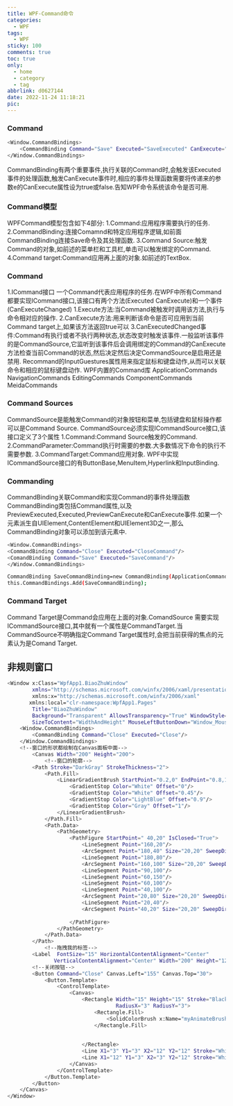 ```yaml
---
title: WPF-Command命令
categories:
  - WPF
tags:
  - WPF
sticky: 100
comments: true
toc: true
only:
  - home
  - category
  - tag
abbrlink: d0627144
date: 2022-11-24 11:18:21
pic:
---
```


### Command
``` bash
<Window.CommandBindings>
	<CommandBinding Command="Save" Executed="SaveExecuted" CanExecute="SaveCanExecute"/>
</Window.CommandBindings>
```
CommandBinding有两个重要事件,执行关联的Command时,会触发该Executed事件的处理函数,触发CanExecute事件时,相应的事件处理函数需要将传递来的参数e的CanExecute属性设为true或false.告知WPF命令系统该命令是否可用.
### Command模型
WPFCommand模型包含如下4部分:
1.Command:应用程序需要执行的任务.
2.CommandBinding:连接Comamnd和特定应用程序逻辑,如前面CommandBinding连接Save命令及其处理函数.
3.Command Source:触发Command的对象,如前述的菜单栏和工具栏,单击可以触发绑定的Command.
4.Command target:Command应用再上面的对象.如前述的TextBox.
### Command
1.ICommand接口
一个Command代表应用程序的任务.在WPF中所有Command都要实现ICommand接口,该接口有两个方法(Executed CanExecute)和一个事件(CanExecuteChanged)
1.Execute方法:当Command被触发时调用该方法,执行与命令相对应的操作.
2.CanExecute方法:用来判断该命令是否可应用到当前Command target上,如果该方法返回true可以
3.CanExecutedChanged事件:Command有执行或者不执行两种状态,状态改变时触发该事件.一般监听该事件的是CommandSource,它监听到该事件后会调用绑定的Command的CanExecute方法检查当前Command的状态,然后决定然后决定CommandSource是启用还是禁用.
Recommand的InputGuestures属性用来指定鼠标和键盘动作,从而可以关联命令和相应的鼠标键盘动作.
WPF内置的Command库
ApplicationCommands NavigationCommands EditingCommands ComponentCommands MeidaCommands
### Command Sources
CommandSource是能触发Command的对象按钮和菜单,包括键盘和鼠标操作都可以是Command Source.
CommandSource必须实现ICommandSource接口,该接口定义了3个属性
1.Command:Command Source触发的Command.
2.CommandParameter:Command执行时需要的参数.大多数情况下命令的执行不需要参数.
3.CommandTarget:Command应用对象.
WPF中实现ICommandSource接口的有ButtonBase,MenuItem,Hyperlink和InputBinding.
### Commanding
CommandBinding关联Command和实现Command的事件处理函数
CommandBinding类包括Command属性,以及PreviewExecuted,Executed,PreviewCanExecute和CanExecute事件.如果一个元素派生自UIElement,ContentElement和UIElement3D之一,那么CommandBinding对象可以添加到该元素中.
``` bash
<Window.CommandBindings>
<CommandBinding Command="Close" Executed="CloseCommand"/>
<ComandBinding Command="Save" Executed="SaveCommand"/>
</Window.CommandBindings>

CommandBinding SaveCommandBinding=new CommandBinding(ApplicationCommands.Save,SaveExecuted,SaveCanExecute);
this.CommandBindings.Add(SaveCommandBinding);

```
### Command Target
Command Target是Command会应用在上面的对象.ComandSource 需要实现ICommandSource接口,其中就有一个属性是CommandTarget.当CommandSource不明确指定Command Target属性时,会把当前获得的焦点的元素认为是Comand Target.
## 非规则窗口
``` bash
<Window x:Class="WpfApp1.BiaoZhuWindow"
        xmlns="http://schemas.microsoft.com/winfx/2006/xaml/presentation"
        xmlns:x="http://schemas.microsoft.com/winfx/2006/xaml"
       xmlns:local="clr-namespace:WpfApp1.Pages"
        Title="BiaoZhuWindow"
        Background="Transparent" AllowsTransparency="True" WindowStyle="None"
        SizeToContent="WidthAndHeight" MouseLeftButtonDown="Window_MouseLeftButtonDown">
    <Window.CommandBindings>
        <CommandBinding Command="Close" Executed="Close"/>
    </Window.CommandBindings>
    <!--窗口的形状都绘制在Canvas面板中面-->
        <Canvas Width="200" Height="200">
            <!--窗口的轮廓-->
        <Path Stroke="DarkGray" StrokeThickness="2">
            <Path.Fill>
                <LinearGradientBrush StartPoint="0.2,0" EndPoint="0.8,1">
                    <GradientStop Color="White" Offset="0"/>
                    <GradientStop Color="White" Offset="0.45"/>
                    <GradientStop Color="LightBlue" Offset="0.9"/>
                    <GradientStop Color="Gray" Offset="1"/>
                </LinearGradientBrush>
            </Path.Fill>
            <Path.Data>
                <PathGeometry>
                    <PathFigure StartPoint=" 40,20" IsClosed="True">
                        <LineSegment Point="160,20"/>
                        <ArcSegment Point="180,40" Size="20,20" SweepDirection="Clockwise"/>
                        <LineSegment Point="180,80"/>
                        <ArcSegment Point="160,100" Size="20,20" SweepDirection="Clockwise"/>
                        <LineSegment Point="90,100"/>
                        <LineSegment Point="60,150"/>
                        <LineSegment Point="60,100"/>
                        <LineSegment Point="40,100"/>
                        <ArcSegment Point="20,80" Size="20,20" SweepDirection="Clockwise"/>
                        <LineSegment Point="20,40"/>
                        <ArcSegment Point="40,20" Size="20,20" SweepDirection="Clockwise"/>
                        
                    </PathFigure>
                </PathGeometry>
            </Path.Data>
        </Path>
            <!--拖拽我的标签-->
        <Label  FontSize="15" HorizontalContentAlignment="Center"
               VerticalContentAlignment="Center" Width="200" Height="120" x:Name="mes" Content="早上好!"/>
        <!--关闭按钮-->
        <Button Command="Close" Canvas.Left="155" Canvas.Top="30">
            <Button.Template>
                <ControlTemplate>
                    <Canvas>
                        <Rectangle Width="15" Height="15" Stroke="Black"
                                   RadiusX="3" RadiusY="3">
                            <Rectangle.Fill>
                                <SolidColorBrush x:Name="myAnimateBrush" Color="Red"/>
                            </Rectangle.Fill>
                            
                            
                        </Rectangle>
                        <Line X1="3" Y1="3" X2="12" Y2="12" Stroke="White" StrokeThickness="2"/>
                        <Line X1="12" Y1="3" X2="3" Y2="12" Stroke="White" StrokeThickness="2"/>
                    </Canvas>
                </ControlTemplate>
            </Button.Template>
        </Button>
    </Canvas>
</Window>

```
